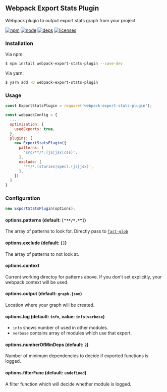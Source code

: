 ## Webpack Export Stats Plugin

Webpack plugin to output export stats graph from your project

[![npm][npm]][npm-url]
[![node][node]][node-url]
[![deps][deps]][deps-url]
[![licenses][licenses]][licenses-url]

### Installation

Via npm:

```bash
$ npm install webpack-export-stats-plugin --save-dev
```

Via yarn:

```bash
$ yarn add -D webpack-export-stats-plugin
```

### Usage

```js
const ExportStatsPlugin = require('webpack-export-stats-plugin');

const webpackConfig = {
  ...
  optimization: {
    usedExports: true,
  },
  plugins: [
    new ExportStatsPlugin({
      patterns: [
        'src/**/*.(js|jsx|css)',
      ],
      exclude: [
        '**/*.(stories|spec).(js|jsx)',
      ],
    })
  ]
}
```

### Configuration

```js
new ExportStatsPlugin(options);
```

#### options.patterns (default: `["**/*.*"]`)

The array of patterns to look for. Directly pass to [`fast-glob`](https://github.com/mrmlnc/fast-glob)

#### options.exclude (default: `[]`)

The array of patterns to not look at.

#### options.context

Current working directoy for patterns above. If you don't set explicitly, your webpack context will be used.

#### options.output (default: `graph.json`)

Location where your graph will be created.

#### options.log (default: `info`, value: `info|verbose`)

- `info` shows number of used in other modules.
- `verbose` contains array of modules which use that export.

#### options.numberOfMinDeps (default: `2`)

Number of minimum dependencies to decide if exported functions is logged.

#### options.filterFunc (default: `undefined`)

A filter function which will decide whether module is logged.

[npm]: https://img.shields.io/npm/v/webpack-export-stats-plugin.svg
[npm-url]: https://npmjs.com/package/webpack-export-stats-plugin
[node]: https://img.shields.io/node/v/webpack-export-stats-plugin.svg
[node-url]: https://nodejs.org
[deps]: https://img.shields.io/david/MQuy/webpack-export-stats-plugin.svg
[deps-url]: https://david-dm.org/MQuy/webpack-export-stats-plugin
[licenses]: https://img.shields.io/github/license/MQuy/webpack-export-stats-plugin.svg
[licenses-url]: https://github.com/MQuy/webpack-export-stats-plugin/blob/master/LICENSE
